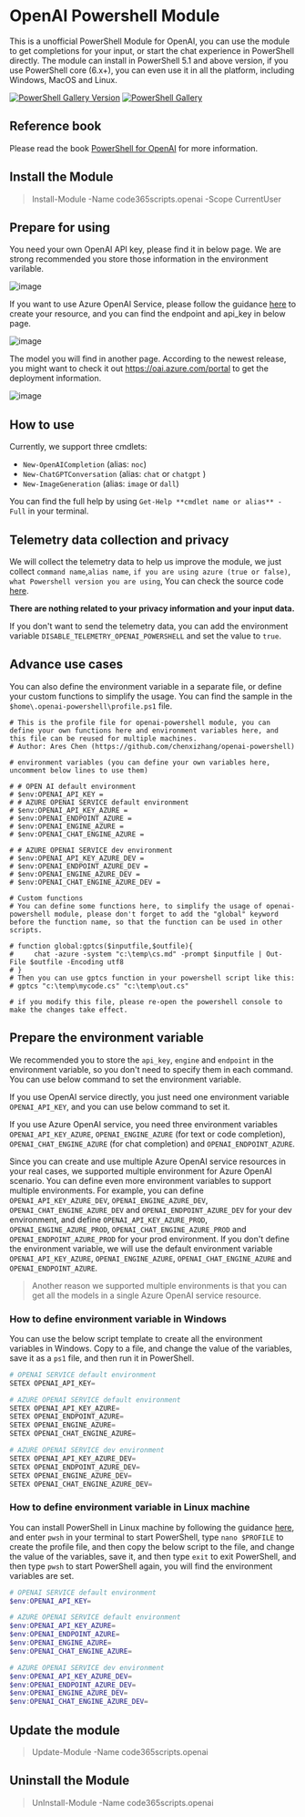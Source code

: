 # OpenAI Powershell Module

This is a unofficial PowerShell Module for OpenAI, you can use the module to get completions for your input, or start the chat experience in PowerShell directly. The module can install in PowerShell 5.1 and above version, if you use PowerShell core (6.x+), you can even use it in all the platform, including Windows, MacOS and Linux.

[![PowerShell Gallery Version](https://img.shields.io/powershellgallery/v/code365scripts.openai?label=code365scripts.openai)](https://www.powershellgallery.com/packages/code365scripts.openai) [![PowerShell Gallery](https://img.shields.io/powershellgallery/dt/code365scripts.openai)](https://www.powershellgallery.com/packages/code365scripts.openai)

## Reference book

Please read the book [PowerShell for OpenAI](https://openai.xizhang.com/powershell) for more information.

## Install the Module

> Install-Module -Name code365scripts.openai -Scope CurrentUser

## Prepare for using

You need your own OpenAI API key, please find it in below page. We are strong recommended you store those information in the environment varilable.

![image](https://user-images.githubusercontent.com/1996954/218254458-efc867cc-f34c-4315-9dfb-823e923641ee.png)

If you want to use Azure OpenAI Service, please follow the guidance [here](https://learn.microsoft.com/en-us/azure/ai-services/openai/how-to/create-resource) to create your resource, and you can find the endpoint and api_key in below page.

![image](https://user-images.githubusercontent.com/1996954/218254252-91dc617b-f706-4249-9455-d8e95baa30e0.png)

The model you will find in another page. According to the newest release, you might want to check it out <https://oai.azure.com/portal> to get the deployment information.

![image](https://user-images.githubusercontent.com/1996954/218254283-0e89b3cd-e72c-4e0e-a069-ea63155ab095.png)

## How to use

Currently, we support three cmdlets:

- `New-OpenAICompletion` (alias: `noc`)
- `New-ChatGPTConversation` (alias: `chat` or `chatgpt` )
- `New-ImageGeneration` (alias: `image` or `dall`)

You can find the full help by using `Get-Help **cmdlet name or alias** -Full` in your terminal.

## Telemetry data collection and privacy

We will collect the telemetry data to help us improve the module, we just collect `command name`,`alias name`, `if you are using azure (true or false)`, `what Powershell version you are using`, You can check the source code [here](https://github.com/chenxizhang/openai-powershell/blob/master/code365scripts.openai/Private/Submit-Telemetry.ps1).

**There are nothing related to your privacy information and your input data.**

If you don't want to send the telemetry data, you can add the environment variable `DISABLE_TELEMETRY_OPENAI_POWERSHELL` and set the value to `true`.

## Advance use cases

You can also define the environment variable in a separate file, or define your custom functions to simplify the usage. You can find the sample in the `$home\.openai-powershell\profile.ps1` file.

```
# This is the profile file for openai-powershell module, you can define your own functions here and environment variables here, and this file can be reused for multiple machines.
# Author: Ares Chen (https://github.com/chenxizhang/openai-powershell)

# environment variables (you can define your own variables here, uncomment below lines to use them)

# # OPEN AI default environment
# $env:OPENAI_API_KEY =
# # AZURE OPENAI SERVICE default environment
# $env:OPENAI_API_KEY_AZURE =
# $env:OPENAI_ENDPOINT_AZURE =
# $env:OPENAI_ENGINE_AZURE =
# $env:OPENAI_CHAT_ENGINE_AZURE =

# # AZURE OPENAI SERVICE dev environment
# $env:OPENAI_API_KEY_AZURE_DEV =
# $env:OPENAI_ENDPOINT_AZURE_DEV =
# $env:OPENAI_ENGINE_AZURE_DEV =
# $env:OPENAI_CHAT_ENGINE_AZURE_DEV =

# Custom functions
# You can define some functions here, to simplify the usage of openai-powershell module, please don't forget to add the "global" keyword before the function name, so that the function can be used in other scripts.

# function global:gptcs($inputfile,$outfile){
#     chat -azure -system "c:\temp\cs.md" -prompt $inputfile | Out-File $outfile -Encoding utf8
# }
# Then you can use gptcs function in your powershell script like this:
# gptcs "c:\temp\mycode.cs" "c:\temp\out.cs"

# if you modify this file, please re-open the powershell console to make the changes take effect.
```
## Prepare the environment variable

We recommended you to store the `api_key`, `engine` and `endpoint` in the environment variable, so you don't need to specify them in each command. You can use below command to set the environment variable.

If you use OpenAI service directly, you just need one environment variable `OPENAI_API_KEY`, and you can use below command to set it.

If you use Azure OpenAI service, you need three environment variables `OPENAI_API_KEY_AZURE`, `OPENAI_ENGINE_AZURE` (for text or code completion), `OPENAI_CHAT_ENGINE_AZURE` (for chat completion) and `OPENAI_ENDPOINT_AZURE`.

Since you can create and use multiple Azure OpenAI service resources in your real cases, we supported multiple environment for Azure OpenAI scenario. You can define even more environment variables to support multiple environments. For example, you can define `OPENAI_API_KEY_AZURE_DEV`, `OPENAI_ENGINE_AZURE_DEV`, `OPENAI_CHAT_ENGINE_AZURE_DEV` and `OPENAI_ENDPOINT_AZURE_DEV` for your dev environment, and define `OPENAI_API_KEY_AZURE_PROD`, `OPENAI_ENGINE_AZURE_PROD`, `OPENAI_CHAT_ENGINE_AZURE_PROD` and `OPENAI_ENDPOINT_AZURE_PROD` for your prod environment. If you don't define the environment variable, we will use the default environment variable `OPENAI_API_KEY_AZURE`, `OPENAI_ENGINE_AZURE`, `OPENAI_CHAT_ENGINE_AZURE` and `OPENAI_ENDPOINT_AZURE`.

> Another reason we supported multiple environments is that you can get all the models in a single Azure OpenAI service resource.


### How to define environment variable in Windows

You can use the below script template to create all the environment variables in Windows. Copy to a file, and change the value of the variables, save it as a `ps1` file, and then run it in PowerShell.

```powershell
# OPENAI SERVICE default environment
SETEX OPENAI_API_KEY=

# AZURE OPENAI SERVICE default environment
SETEX OPENAI_API_KEY_AZURE=
SETEX OPENAI_ENDPOINT_AZURE=
SETEX OPENAI_ENGINE_AZURE=
SETEX OPENAI_CHAT_ENGINE_AZURE=

# AZURE OPENAI SERVICE dev environment
SETEX OPENAI_API_KEY_AZURE_DEV=
SETEX OPENAI_ENDPOINT_AZURE_DEV=
SETEX OPENAI_ENGINE_AZURE_DEV=
SETEX OPENAI_CHAT_ENGINE_AZURE_DEV=
```

### How to define environment variable in Linux machine

You can install PowerShell in Linux machine by following the guidance [here](https://learn.microsoft.com/en-us/powershell/scripting/install/installing-powershell-on-linux?view=powershell-7.3), and enter `pwsh` in your terminal to start PowerShell, type `nano $PROFILE` to create the profile file, and then copy the below script to the file, and change the value of the variables, save it, and then type `exit` to exit PowerShell, and then type `pwsh` to start PowerShell again, you will find the environment variables are set.

```powershell
# OPENAI SERVICE default environment
$env:OPENAI_API_KEY=

# AZURE OPENAI SERVICE default environment
$env:OPENAI_API_KEY_AZURE=
$env:OPENAI_ENDPOINT_AZURE=
$env:OPENAI_ENGINE_AZURE=
$env:OPENAI_CHAT_ENGINE_AZURE=

# AZURE OPENAI SERVICE dev environment
$env:OPENAI_API_KEY_AZURE_DEV=
$env:OPENAI_ENDPOINT_AZURE_DEV=
$env:OPENAI_ENGINE_AZURE_DEV=
$env:OPENAI_CHAT_ENGINE_AZURE_DEV=
```

## Update the module

> Update-Module -Name code365scripts.openai

## Uninstall the Module

> UnInstall-Module -Name code365scripts.openai